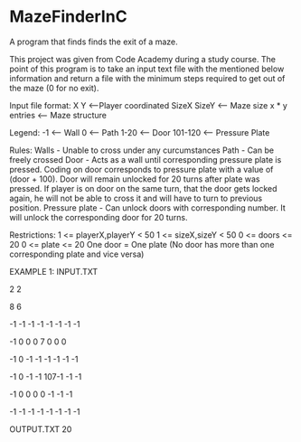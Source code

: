 # MazeFinderInC
A program that finds finds the exit of a maze.

This project was given from Code Academy during a study course. The point of this program is to take an input text file with the mentioned below information and return a file with the minimum steps required to get out of the maze (0 for no exit).

Input file format:
X Y <--Player coordinated
SizeX SizeY <-- Maze size
x * y entries <-- Maze structure

Legend:
-1      <-- Wall
 0      <-- Path
1-20    <-- Door 
101-120 <-- Pressure Plate

Rules:
Walls - Unable to cross under any curcumstances
Path - Can be freely crossed
Door - Acts as a wall until corresponding pressure plate is pressed. Coding on door corresponds to pressure plate with a value of (door + 100).
Door will remain unlocked for 20 turns after plate was pressed. If player is on door on the same turn, that the door gets locked again, he will not be able to cross it and will have to turn to previous position.
Pressure plate - Can unlock doors with corresponding number. It will unlock the corresponding door for 20 turns.

Restrictions:
1 <= playerX,playerY < 50
1 <= sizeX,sizeY < 50
0 <= doors <= 20
0 <= plate <= 20
One door = One plate (No door has more than one corresponding plate and vice versa)

EXAMPLE 1:
INPUT.TXT

2 2

8 6

-1 -1 -1 -1 -1 -1 -1 -1

-1  0  0  0  7  0  0  0

-1  0 -1 -1 -1 -1 -1 -1

-1  0 -1 -1 107-1 -1 -1

-1  0  0  0  0 -1 -1 -1

-1 -1 -1 -1 -1 -1 -1 -1


OUTPUT.TXT
20
